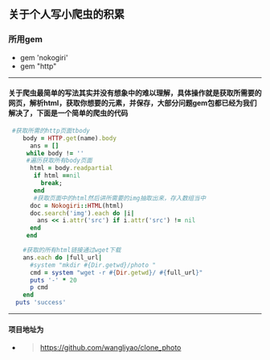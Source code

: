 ## 关于个人写小爬虫的积累

### 所用gem 
  * gem 'nokogiri'
  * gem "http"  
----
#### 关于爬虫最简单的写法其实并没有想象中的难以理解，具体操作就是获取所需要的网页，解析html，获取你想要的元素，并保存，大部分问题gem包都已经为我们解决了，下面是一个简单的爬虫的代码
```ruby
 #获取所需的http页面tbody
    body = HTTP.get(name).body
      ans = []
     while body != '' 
     #遍历获取所有body页面
      html = body.readpartial
       if html ==nil
         break;
       end
       #获取页面中的html然后讲所需要的img抽取出来，存入数组当中
      doc = Nokogiri::HTML(html)
      doc.search('img').each do |i|
        ans << i.attr('src') if i.attr('src') != nil
      end
     end
```

```ruby
    #获取的所有html链接通过wget下载
    ans.each do |full_url|
      #system "mkdir #{Dir.getwd}/photo "
      cmd = system "wget -r #{Dir.getwd}/ #{full_url}"
      puts '-' * 20
      p cmd
    end
  puts 'success'
```
----
#### 项目地址为 
* > https://github.com/wangliyao/clone_photo
